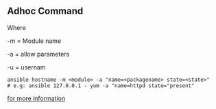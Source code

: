 ## Adhoc Command

Where

-m = Module name

-a = allow parameters

-u = usernam

```
ansible hostname -m <module> -a "name=<packagename> state=<state>"
# e.g: ansible 127.0.0.1 - yum -a "name=httpd state="present"
```
[for more information](https://www.devopsschool.com/tutorial/ansible/ansible-linux-adhoc-commands.html)
